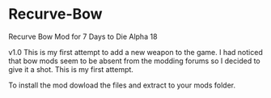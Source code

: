 # Recurve-Bow
Recurve Bow Mod for 7 Days to Die Alpha 18

v1.0
This is my first attempt to add a new weapon to the game. I had noticed that bow mods seem to be absent from the modding forums so I decided to give it a shot. This is my first attempt.

To install the mod dowload the files and extract to your mods folder.

